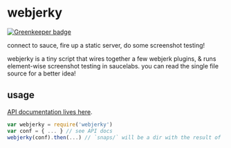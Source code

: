# webjerky

[![Greenkeeper badge](https://badges.greenkeeper.io/cdaringe/webjerky.svg)](https://greenkeeper.io/)

connect to sauce, fire up a static server, do some screenshot testing!

webjerky is a tiny script that wires together a few webjerk plugins, & runs element-wise screenshot testing in saucelabs.  you can read the single file source for a better idea!

## usage

[API documentation lives here](https://cdaringe.github.io/webjerky/index.html).

```js
var webjerky = require('webjerky')
var conf = { ... } // see API docs
webjerky(conf).then(...) // `snaps/` will be a dir with the result of `webjerk-snaps` within!
```
